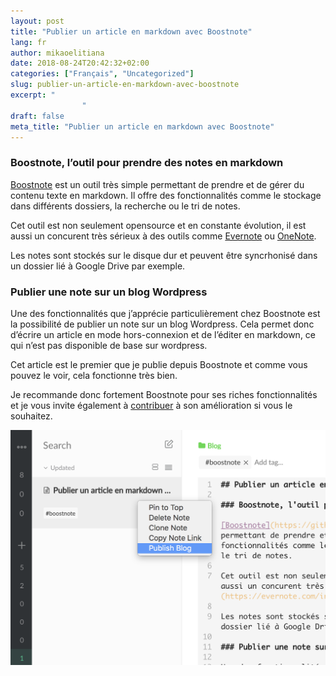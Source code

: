 ```yaml
---
layout: post
title: "Publier un article en markdown avec Boostnote"
lang: fr
author: mikaoelitiana
date: 2018-08-24T20:42:32+02:00
categories: ["Français", "Uncategorized"]
slug: publier-un-article-en-markdown-avec-boostnote
excerpt: "
				"
draft: false
meta_title: "Publier un article en markdown avec Boostnote"
---
```


### Boostnote, l’outil pour prendre des notes en markdown

[Boostnote](https://github.com/BoostIO/Boostnote) est un outil très simple permettant de prendre et de gérer du contenu texte en markdown. Il offre des fonctionnalités comme le stockage dans différents dossiers, la recherche ou le tri de notes.

Cet outil est non seulement opensource et en constante évolution, il est aussi un concurent très sérieux à des outils comme [Evernote](https://evernote.com/intl/fr) ou [OneNote](https://evernote.com/intl/fr).

Les notes sont stockés sur le disque dur et peuvent être syncrhonisé dans un dossier lié à Google Drive par exemple.

### Publier une note sur un blog Wordpress

Une des fonctionnalités que j’apprécie particulièrement chez Boostnote est la possibilité de publier un note sur un blog Wordpress. Cela permet donc d’écrire un article en mode hors-connexion et de l’éditer en markdown, ce qui n’est pas disponible de base sur wordpress.

Cet article est le premier que je publie depuis Boostnote et comme vous pouvez le voir, cela fonctionne très bien.

Je recommande donc fortement Boostnote pour ses riches fonctionnalités et je vous invite également à [contribuer](https://github.com/BoostIO/Boostnote/issues) à son amélioration si vous le souhaitez.

![](./publish.png)
